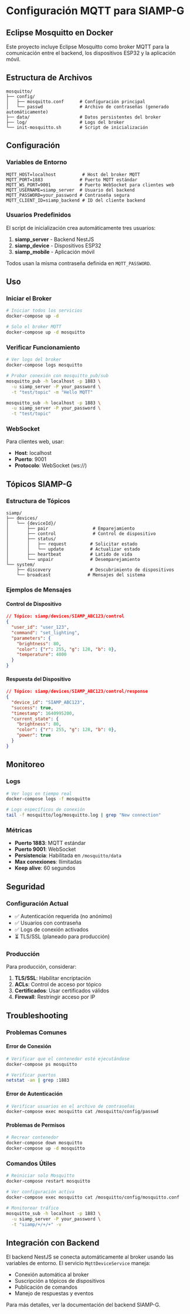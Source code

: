 # Configuración MQTT para SIAMP-G

## Eclipse Mosquitto en Docker

Este proyecto incluye Eclipse Mosquitto como broker MQTT para la comunicación entre el backend, los dispositivos ESP32 y la aplicación móvil.

## Estructura de Archivos

```
mosquitto/
├── config/
│   ├── mosquitto.conf      # Configuración principal
│   └── passwd              # Archivo de contraseñas (generado automáticamente)
├── data/                   # Datos persistentes del broker
├── log/                    # Logs del broker
└── init-mosquitto.sh       # Script de inicialización
```

## Configuración

### Variables de Entorno

```env
MQTT_HOST=localhost          # Host del broker MQTT
MQTT_PORT=1883              # Puerto MQTT estándar
MQTT_WS_PORT=9001           # Puerto WebSocket para clientes web
MQTT_USERNAME=siamp_server  # Usuario del backend
MQTT_PASSWORD=your_password # Contraseña segura
MQTT_CLIENT_ID=siamp_backend # ID del cliente backend
```

### Usuarios Predefinidos

El script de inicialización crea automáticamente tres usuarios:

1. **siamp_server** - Backend NestJS
2. **siamp_device** - Dispositivos ESP32
3. **siamp_mobile** - Aplicación móvil

Todos usan la misma contraseña definida en `MQTT_PASSWORD`.

## Uso

### Iniciar el Broker

```bash
# Iniciar todos los servicios
docker-compose up -d

# Solo el broker MQTT
docker-compose up -d mosquitto
```

### Verificar Funcionamiento

```bash
# Ver logs del broker
docker-compose logs mosquitto

# Probar conexión con mosquitto_pub/sub
mosquitto_pub -h localhost -p 1883 \
  -u siamp_server -P your_password \
  -t "test/topic" -m "Hello MQTT"

mosquitto_sub -h localhost -p 1883 \
  -u siamp_server -P your_password \
  -t "test/topic"
```

### WebSocket

Para clientes web, usar:
- **Host**: localhost
- **Puerto**: 9001
- **Protocolo**: WebSocket (ws://)

## Tópicos SIAMP-G

### Estructura de Tópicos

```
siamp/
├── devices/
│   └── {deviceId}/
│       ├── pair                 # Emparejamiento
│       ├── control              # Control de dispositivo
│       ├── status/
│       │   ├── request         # Solicitar estado
│       │   └── update          # Actualizar estado
│       ├── heartbeat           # Latido de vida
│       └── unpair              # Desemparejamiento
└── system/
    ├── discovery               # Descubrimiento de dispositivos
    └── broadcast              # Mensajes del sistema
```

### Ejemplos de Mensajes

#### Control de Dispositivo
```json
// Tópico: siamp/devices/SIAMP_ABC123/control
{
  "user_id": "user_123",
  "command": "set_lighting",
  "parameters": {
    "brightness": 80,
    "color": {"r": 255, "g": 128, "b": 0},
    "temperature": 4000
  }
}
```

#### Respuesta del Dispositivo
```json
// Tópico: siamp/devices/SIAMP_ABC123/control/response
{
  "device_id": "SIAMP_ABC123",
  "success": true,
  "timestamp": 1640995200,
  "current_state": {
    "brightness": 80,
    "color": {"r": 255, "g": 128, "b": 0},
    "power": true
  }
}
```

## Monitoreo

### Logs

```bash
# Ver logs en tiempo real
docker-compose logs -f mosquitto

# Logs específicos de conexión
tail -f mosquitto/log/mosquitto.log | grep "New connection"
```

### Métricas

- **Puerto 1883**: MQTT estándar
- **Puerto 9001**: WebSocket
- **Persistencia**: Habilitada en `/mosquitto/data`
- **Max conexiones**: Ilimitadas
- **Keep alive**: 60 segundos

## Seguridad

### Configuración Actual

- ✅ Autenticación requerida (no anónimo)
- ✅ Usuarios con contraseña
- ✅ Logs de conexión activados
- ⏳ TLS/SSL (planeado para producción)

### Producción

Para producción, considerar:

1. **TLS/SSL**: Habilitar encriptación
2. **ACLs**: Control de acceso por tópico
3. **Certificados**: Usar certificados válidos
4. **Firewall**: Restringir acceso por IP

## Troubleshooting

### Problemas Comunes

#### Error de Conexión
```bash
# Verificar que el contenedor esté ejecutándose
docker-compose ps mosquitto

# Verificar puertos
netstat -an | grep :1883
```

#### Error de Autenticación
```bash
# Verificar usuarios en el archivo de contraseñas
docker-compose exec mosquitto cat /mosquitto/config/passwd
```

#### Problemas de Permisos
```bash
# Recrear contenedor
docker-compose down mosquitto
docker-compose up -d mosquitto
```

### Comandos Útiles

```bash
# Reiniciar solo Mosquitto
docker-compose restart mosquitto

# Ver configuración activa
docker-compose exec mosquitto cat /mosquitto/config/mosquitto.conf

# Monitorear tráfico
mosquitto_sub -h localhost -p 1883 \
  -u siamp_server -P your_password \
  -t "siamp/+/+/+" -v
```

## Integración con Backend

El backend NestJS se conecta automáticamente al broker usando las variables de entorno. El servicio `MqttDeviceService` maneja:

- Conexión automática al broker
- Suscripción a tópicos de dispositivos
- Publicación de comandos
- Manejo de respuestas y eventos

Para más detalles, ver la documentación del backend SIAMP-G.
